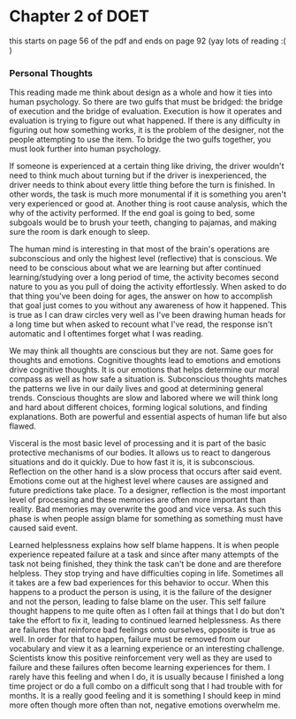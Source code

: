 # Chapter 2 of DOET

this starts on page 56 of the pdf and ends on page 92 (yay lots of reading :( )

### Personal Thoughts

This reading made me think about design as a whole and how it ties into human psychology. So there are two gulfs that must be bridged: the bridge of execution and the bridge of evaluation. Execution is how it operates and evaluation is trying to figure out what happened. If there is any difficulty in figuring out how something works, it is the problem of the designer, not the people attempting to use the item. To bridge the two gulfs together, you must look further into human psychology. 

If someone is experienced at a certain thing like driving, the driver wouldn't need to think much about turning but if the driver is inexperienced, the driver needs to think about every little thing before the turn is finished. In other words, the task is much more monumental if it is something you aren't very experienced or good at. Another thing is root cause analysis, which the why of the activity performed. If the end goal is going to bed, some subgoals would be to brush your teeth, changing to pajamas, and making sure the room is dark enough to sleep. 

The human mind is interesting in that most of the brain's operations are subconscious and only the highest level (reflective) that is conscious. We need to be conscious about what we are learning but after continued learning/studying over a long period of time, the activity becomes second nature to you as you pull of doing the activity effortlessly. When asked to do that thing you've been doing for ages, the answer on how to accomplish that goal just comes to you without any awareness of how it happened. This is true as I can draw circles very well as I've been drawing human heads for a long time but when asked to recount what I've read, the response isn't automatic and I oftentimes forget what I was reading. 

We may think all thoughts are conscious but they are not. Same goes for thoughts and emotions. Cognitive thoughts lead to emotions and emotions drive cognitive thoughts. It is our emotions that helps determine our moral compass as well as how safe a situation is. Subconscious thoughts matches the patterns we live in our daily lives and good at determining general trends. Conscious thoughts are slow and labored where we will think long and hard about different choices, forming logical solutions, and finding explanations. Both are powerful and essential aspects of human life but also flawed. 

Visceral is the most basic level of processing and it is part of the basic protective mechanisms of our bodies. It allows us to react to dangerous situations and do it quickly. Due to how fast it is, it is subconscious. Reflection on the other hand is a slow process that occurs after said event. Emotions come out at the highest level where causes are assigned and future predictions take place. To a designer, reflection is the most important level of processing and these memories are often more important than reality. Bad memories may overwrite the good and vice versa. As such this phase is when people assign blame for something as something must have caused said event. 

Learned helplessness explains how self blame happens. It is when people experience repeated failure at a task and since after many attempts of the task not being finished, they think the task can't be done and are therefore helpless. They stop trying and have difficulties coping in life. Sometimes all it takes are a few bad experiences for this behavior to occur. When this happens to a product the person is using, it is the failure of the designer and not the person, leading to false blame on the user. This self failure thought happens to me quite often as I often fail at things that I do but don't take the effort to fix it, leading to continued learned helplessness. As there are failures that reinforce bad feelings onto ourselves, opposite is true as well. In order for that to happen, failure must be removed from our vocabulary and view it as a learning experience or an interesting challenge. Scientists know this positive reinforcement very well as they are used to failure and these failures often become learning experiences for them. I rarely have this feeling and when I do, it is usually because I finished a long time project or do a full combo on a difficult song that I had trouble with for months. It is a really good feeling and it is something I should keep in mind more often though more often than not, negative emotions overwhelm me. 
